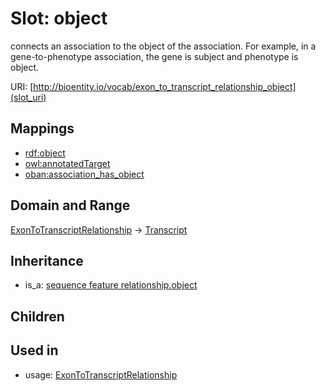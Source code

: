 # Slot: object


connects an association to the object of the association. For example, in a gene-to-phenotype association, the gene is subject and phenotype is object.

URI: [http://bioentity.io/vocab/exon_to_transcript_relationship_object](slot_uri)
## Mappings

 * [rdf:object](http://purl.obolibrary.org/obo/rdf_object)
 * [owl:annotatedTarget](http://purl.obolibrary.org/obo/owl_annotatedTarget)
 * [oban:association_has_object](http://purl.obolibrary.org/obo/oban_association_has_object)
## Domain and Range

[ExonToTranscriptRelationship](ExonToTranscriptRelationship.md) -> [Transcript](Transcript.md)
## Inheritance

 *  is_a: [sequence feature relationship.object](sequence_feature_relationship_object.md)
## Children

## Used in

 *  usage: [ExonToTranscriptRelationship](ExonToTranscriptRelationship.md)
